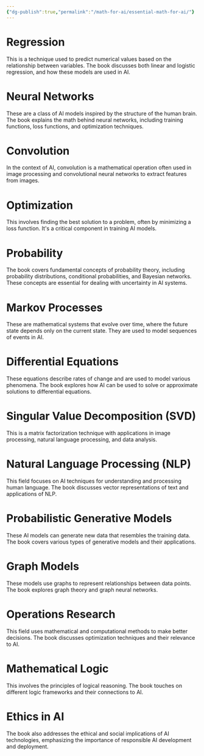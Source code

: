 ```yaml
---
{"dg-publish":true,"permalink":"/math-for-ai/essential-math-for-ai/"}
---
```



# Regression

This is a technique used to predict numerical values based on the relationship between variables. The book discusses both linear and logistic regression, and how these models are used in AI.

# Neural Networks

These are a class of AI models inspired by the structure of the human brain. The book explains the math behind neural networks, including training functions, loss functions, and optimization techniques.

# Convolution

In the context of AI, convolution is a mathematical operation often used in image processing and convolutional neural networks to extract features from images.

# Optimization

This involves finding the best solution to a problem, often by minimizing a loss function. It's a critical component in training AI models.

# Probability

The book covers fundamental concepts of probability theory, including probability distributions, conditional probabilities, and Bayesian networks. These concepts are essential for dealing with uncertainty in AI systems.

# Markov Processes

These are mathematical systems that evolve over time, where the future state depends only on the current state. They are used to model sequences of events in AI.

# Differential Equations

These equations describe rates of change and are used to model various phenomena. The book explores how AI can be used to solve or approximate solutions to differential equations.

# Singular Value Decomposition (SVD)

This is a matrix factorization technique with applications in image processing, natural language processing, and data analysis.

# Natural Language Processing (NLP)

This field focuses on AI techniques for understanding and processing human language. The book discusses vector representations of text and applications of NLP.

# Probabilistic Generative Models

These AI models can generate new data that resembles the training data. The book covers various types of generative models and their applications.

# Graph Models

These models use graphs to represent relationships between data points. The book explores graph theory and graph neural networks.

# Operations Research

This field uses mathematical and computational methods to make better decisions. The book discusses optimization techniques and their relevance to AI.

# Mathematical Logic

This involves the principles of logical reasoning. The book touches on different logic frameworks and their connections to AI.

# Ethics in AI

The book also addresses the ethical and social implications of AI technologies, emphasizing the importance of responsible AI development and deployment.